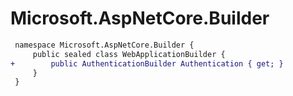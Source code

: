# Microsoft.AspNetCore.Builder

``` diff
 namespace Microsoft.AspNetCore.Builder {
     public sealed class WebApplicationBuilder {
+        public AuthenticationBuilder Authentication { get; }
     }
 }
```
